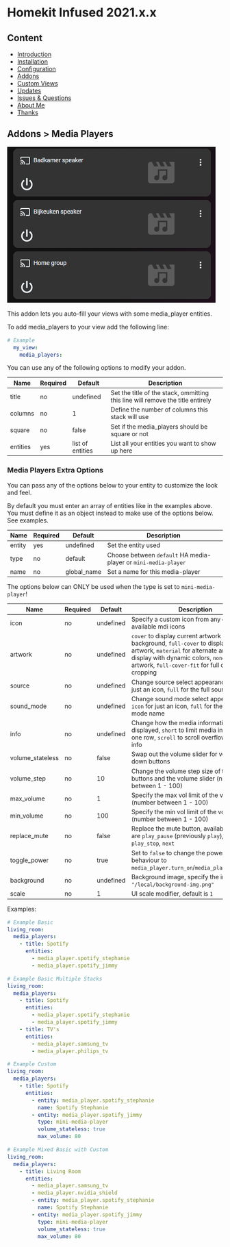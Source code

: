 # Homekit Infused 2021.x.x

## Content
- [Introduction](../index.md)
- [Installation](../installation.md)
- [Configuration](../configuration.md)
- [Addons](../addons.md)
- [Custom Views](../custom_views.md)
- [Updates](../updates.md)
- [Issues & Questions](../issues.md)
- [About Me](../about.md)
- [Thanks](../thanks.md)

## Addons > Media Players

![Homekit Infused](../images/auto-fill-media-players-card.png)

This addon lets you auto-fill your views with some media_player entities.

To add media_players to your view add the following line:

```yaml
# Example
  my_view:
    media_players:
```

You can use any of the following options to modify your addon.

| Name | Required | Default | Description |
|----------------------------------|-------------|----------------------|-----------------------------------------------------------------------------------------------------------------------------------------------------------------------------------|
| title | no | undefined | Set the title of the stack, ommitting this line will remove the title entirely |
| columns | no | 1 | Define the number of columns this stack will use |
| square | no | false | Set if the media_players should be square or not |
| entities | yes | list of entities | List all your entities you want to show up here |

### Media Players Extra Options
You can pass any of the options below to your entity to customize the look and feel.

By default you must enter an array of entities like in the examples above. You must define it as an object instead to make use of the options below. See examples.

| Name | Required | Default | Description |
|----------------------------------|-------------|----------------------|-----------------------------------------------------------------------------------------------------------------------------------------------------------------------------------|
| entity | yes | undefined | Set the entity used |
| type | no | default | Choose between `default` HA media-player or `mini-media-player` |
| name | no | global_name | Set a name for this media-player |

The options below can ONLY be used when the type is set to `mini-media-player`!

| Name | Required | Default | Description |
|----------------------------------|-------------|----------------------|-----------------------------------------------------------------------------------------------------------------------------------------------------------------------------------|
| icon | no | undefined | Specify a custom icon from any of the available mdi icons |
| artwork | no | undefined | `cover` to display current artwork in the card background, `full-cover` to display full artwork, `material` for alternate artwork display with dynamic colors, `none` to hide artwork, `full-cover-fit` for full cover without cropping |
| source | no | undefined | Change source select appearance, `icon` for just an icon, `full` for the full source name |
| sound_mode | no | undefined | Change sound mode select appearance, `icon` for just an icon, `full` for the full sound mode name |
| info | no | undefined | Change how the media information is displayed, `short` to limit media information to one row, `scroll` to scroll overflowing media info |
| volume_stateless | no | false | Swap out the volume slider for volume up & down buttons |
| volume_step | no | 10 | Change the volume step size of the volume buttons and the volume slider (number between 1 - 100) |
| max_volume | no | 1 | Specify the max vol limit of the volume slider (number between 1 - 100) |
| min_volume | no | 100 | Specify the min vol limit of the volume slider (number between 1 - 100) |
| replace_mute | no | false | Replace the mute button, available options are `play_pause` (previously `play`), `stop`, `play_stop`, `next` |
| toggle_power | no | true | Set to `false` to change the power button behaviour to `media_player.turn_on`/`media_player.turn_off` |
| background | no | undefined | Background image, specify the image url e.g. `"/local/background-img.png"` |
| scale | no | 1 | UI scale modifier, default is `1` |

Examples:

```yaml
# Example Basic
living_room:
  media_players:
    - title: Spotify
      entities:
        - media_player.spotify_stephanie
        - media_player.spotify_jimmy
```
```yaml
# Example Basic Multiple Stacks
living_room:
  media_players:
    - title: Spotify
      entities:
        - media_player.spotify_stephanie
        - media_player.spotify_jimmy
    - title: TV's
      entities:
        - media_player.samsung_tv
        - media_player.philips_tv
```
```yaml
# Example Custom
living_room:
  media_players:
    - title: Spotify
      entities:
        - entity: media_player.spotify_stephanie
          name: Spotify Stephanie
        - entity: media_player.spotify_jimmy
          type: mini-media-player
          volume_stateless: true
          max_volume: 80
```
```yaml
# Example Mixed Basic with Custom
living_room:
  media_players:
    - title: Living Room
      entities:
        - media_player.samsung_tv
        - media_player.nvidia_shield
        - entity: media_player.spotify_stephanie
          name: Spotify Stephanie
        - entity: media_player.spotify_jimmy
          type: mini-media-player
          volume_stateless: true
          max_volume: 80
```
